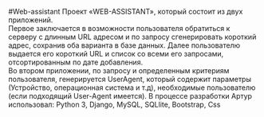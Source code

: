 #Web-assistant 
Проект «WEB-ASSISTANT», который
состоит из двух приложений. <br>
Первое заключается в возможности пользователя обратиться к
серверу с длинным URL адресом и по запросу сгенерировать короткий адрес, сохранив оба
варианта в базе данных. Далее пользователю выдается его короткий URL и список со всеми
его запросами, отсортированным по дате добавления. <br>
Во втором приложении, по запросу и
определенным критериям пользователя, генерируется UserAgent, который содержит
параметры (Устройство, операционная система и т.д), необходимые пользователю (если
подходящий User-Agent имеется). В процессе разработки Артур использовал: Python 3,
Django, MySQL, SQLlite, Bootstrap, Сss
